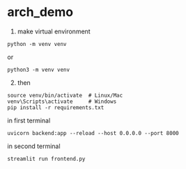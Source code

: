 # arch_demo
1) make virtual environment
```
python -m venv venv
```
or
```
python3 -m venv venv
```
2) then
```
source venv/bin/activate  # Linux/Mac
venv\Scripts\activate     # Windows
pip install -r requirements.txt  
```

in first terminal 
```
uvicorn backend:app --reload --host 0.0.0.0 --port 8000               
```

in second terminal
```
streamlit run frontend.py 
```
